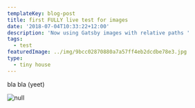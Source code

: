 ```yaml
---
templateKey: blog-post
title: first FULLY live test for images
date: '2018-07-04T10:33:22+12:00'
description: 'Now using Gatsby images with relative paths '
tags:
  - test
featuredImage: ../img/9bcc02870880a7a57ff4eb2dcdbe78e3.jpg
type:
  - tiny house
---
```

bla bla (yeet)

![null](/img/9bcc02870880a7a57ff4eb2dcdbe78e3.jpg)